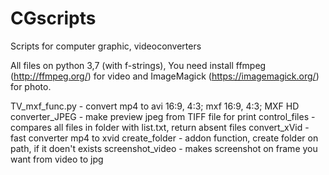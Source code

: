 # CGscripts
Scripts for computer graphic, videoconverters

All files on python 3,7 (with f-strings),
You need install ffmpeg (http://ffmpeg.org/) for video and ImageMagick (https://imagemagick.org/) for photo.


TV_mxf_func.py - convert mp4 to avi 16:9, 4:3; mxf 16:9, 4:3; MXF HD
converter_JPEG - make preview jpeg from TIFF file for print
control_files - compares all files in folder with list.txt, return absent files
convert_xVid - fast converter mp4 to xvid
create_folder - addon function, create folder on path, if it doen't exists
screenshot_video - makes screenshot on frame you want from video to jpg
